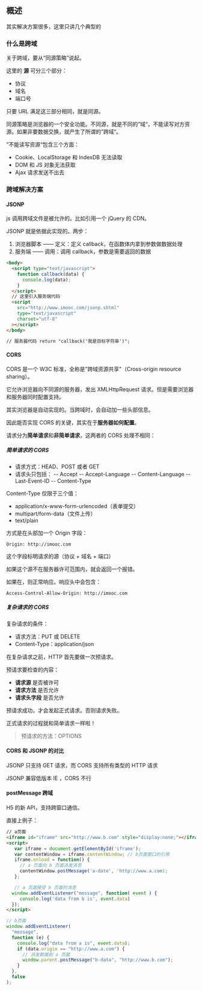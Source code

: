 ## 概述

其实解决方案很多，这里只讲几个典型的

### 什么是跨域

关于跨域，要从“同源策略”说起。

这里的 **源** 可分三个部分：

- 协议
- 域名
- 端口号

只要 URL 满足这三部分相同，就是同源。

同源策略是浏览器的一个安全功能。不同源，就是不同的”域“，不能读写对方资源。如果非要数据交换，就产生了所谓的”跨域“。

”不能读写资源“包含三个方面：

- Cookie、LocalStorage 和 IndexDB 无法读取
- DOM 和 JS 对象无法获取
- Ajax 请求发送不出去

### 跨域解决方案

#### JSONP

js 调用跨域文件是被允许的。比如引用一个 jQuery 的 CDN。

JSONP 就是依据此实现的。两步：

1. 浏览器脚本 —— 定义：定义 callback，在函数体内拿到参数做数据处理
2. 服务端 —— 调用：调用 callback，参数是需要返回的数据

```html
<body>
  <script type="text/javascript">
    function callback(data) {
      console.log(data);
    }
  </script>
  // 这里引入服务端代码
  <script
    src="http://www.imooc.com/jsonp.shtml"
    type="text/javascript"
    charset="utf-8"
  ></script>
</body>

// 服务器代码 return "callback('我是目标字符串')";
```

#### CORS

CORS 是一个 W3C 标准，全称是"跨域资源共享"（Cross-origin resource sharing）。

它允许浏览器向不同源的服务器，发出 XMLHttpRequest 请求。但是需要浏览器和服务器同时配置支持。

其实浏览器是自动实现的。当跨域时，会自动加一些头部信息。

因此能否实现 CORS 的关键，其实在于**服务器如何配置**。

请求分为**简单请求**和**非简单请求**，这两者的 CORS 处理不相同：

##### 简单请求的 CORS

- 请求方式：HEAD、POST 或者 GET
- 请求头只包括：
  -- Accept
  -- Accept-Language
  -- Content-Language
  -- Last-Event-ID
  -- Content-Type

Content-Type 仅限于三个值：

- application/x-www-form-urlencoded（表单提交）
- multipart/form-data（文件上传）
- text/plain

方式是在头部加一个 Origin 字段：

```
Origin: http://imooc.com
```

这个字段标明请求的源（协议 + 域名 + 端口）

如果这个源不在服务器许可范围内，就会返回一个报错。

如果在，则正常响应。响应头中会包含：

```
Access-Control-Allow-Origin: http://imooc.com
```

##### 复杂请求的 CORS

复杂请求的条件：

- 请求方法：PUT 或 DELETE
- Content-Type：application/json

在复杂请求之前，HTTP 首先要做一次预请求。

预请求要检查的内容：

- **请求源** 是否被许可
- **请求方法** 是否允许
- **请求头字段** 是否允许

预请求成功，才会发起正式请求。否则请求失败。

正式请求的过程就和简单请求一样啦！

> 预请求的方法：OPTIONS

#### CORS 和 JSONP 的对比

JSONP 只支持 GET 请求，而 CORS 支持所有类型的 HTTP 请求

JSONP 兼容低版本 IE ，CORS 不行

#### postMessage 跨域

H5 的新 API，支持跨窗口通信。

直接上例子：

```html
// a页面
<iframe id="iframe" src="http://www.b.com" style="display:none;"></iframe>
<script>
   var iframe = document.getElementById('iframe');
   var contentWindow = iframe.contentWindow; // b页面窗口的引用
   iframe.onload = function() {
     // a 页面向 b 页面派发消息
     contentWindow.postMessage('a-date', 'http://www.a.com);
   };

   // a 页面接受 b 页面的消息
  window.addEventListener("message", function( event ) {
     console.log('data from b is', event.data)
  });
</script>
```

```js
// b页面
window.addEventListener(
  "message",
  function (e) {
    console.log("data from a is", event.data);
    if (data.origin == "http://www.a.com") {
      // 派发数据到 a 页面
      window.parent.postMessage("b-data", "http://www.b.com");
    }
  },
  false
);
```
